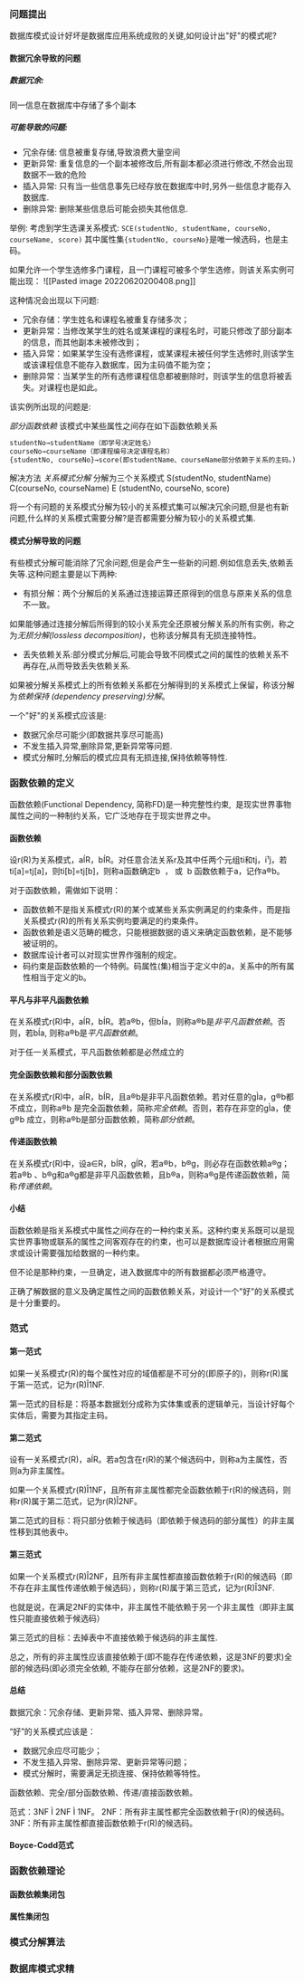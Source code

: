 ### 问题提出

数据库模式设计好坏是数据库应用系统成败的关键,如何设计出"好"的模式呢?

#### 数据冗余导致的问题

##### 数据冗余:
同一信息在数据库中存储了多个副本

##### 可能导致的问题:

- 冗余存储: 信息被重复存储,导致浪费大量空间
- 更新异常: 重复信息的一个副本被修改后,所有副本都必须进行修改,不然会出现数据不一致的危险
- 插入异常: 只有当一些信息事先已经存放在数据库中时,另外一些信息才能存入数据库.
- 删除异常: 删除某些信息后可能会损失其他信息.

举例:
考虑到学生选课关系模式:
`SCE(studentNo, studentName, courseNo, courseName, score)`
其中属性集`{studentNo, courseNo}`是唯一候选码，也是主码。

如果允许一个学生选修多门课程，且一门课程可被多个学生选修，则该关系实例可能出现：
![[Pasted image 20220620200408.png]]

这种情况会出现以下问题:
- 冗余存储：学生姓名和课程名被重复存储多次；
- 更新异常：当修改某学生的姓名或某课程的课程名时，可能只修改了部分副本的信息，而其他副本未被修改到；
- 插入异常：如果某学生没有选修课程，或某课程未被任何学生选修时,则该学生或该课程信息不能存入数据库，因为主码值不能为空；
- 删除异常：当某学生的所有选修课程信息都被删除时，则该学生的信息将被丢失。对课程也是如此。

该实例所出现的问题是:

*部分函数依赖*
该模式中某些属性之间存在如下函数依赖关系
```sql
studentNo→studentName（即学号决定姓名）
courseNo→courseName（即课程编号决定课程名称）
{studentNo, courseNo}→score(即studentName、courseName部分依赖于关系的主码。)
```

解决方法
*关系模式分解*
分解为三个关系模式
S(studentNo, studentName)
C(courseNo, courseName)
E (studentNo, courseNo, score)

将一个有问题的关系模式分解为较小的关系模式集可以解决冗余问题,但是也有新问题,什么样的关系模式需要分解?是否都需要分解为较小的关系模式集.


#### 模式分解导致的问题

有些模式分解可能消除了冗余问题,但是会产生一些新的问题.例如信息丢失,依赖丢失等.这种问题主要是以下两种:
- 有损分解：两个分解后的关系通过连接运算还原得到的信息与原来关系的信息不一致。

如果能够通过连接分解后所得到的较小关系完全还原被分解关系的所有实例，称之为*无损分解(lossless decomposition)*，也称该分解具有无损连接特性。

- 丢失依赖关系:部分模式分解后,可能会导致不同模式之间的属性的依赖关系不再存在,从而导致丢失依赖关系.

如果被分解关系模式上的所有依赖关系都在分解得到的关系模式上保留，称该分解为*依赖保持 (dependency preserving)分解*。

一个"好"的关系模式应该是:
- 数据冗余尽可能少(即数据共享尽可能高)
- 不发生插入异常,删除异常,更新异常等问题.
- 模式分解时,分解后的模式应具有无损连接,保持依赖等特性.


### 函数依赖的定义

函数依赖(Functional Dependency, 简称FD)是一种完整性约束,  是现实世界事物属性之间的一种制约关系，它广泛地存在于现实世界之中。

#### 函数依赖

设r(R)为关系模式，aÍR，bÍR。对任意合法关系r及其中任两个元组ti和tj，i¹j，若ti[a]=tj[a]，则ti[b]=tj[b]，则称a函数确定b  ， 或  b 函数依赖于a，记作a®b。

对于函数依赖，需做如下说明：

- 函数依赖不是指关系模式r(R)的某个或某些关系实例满足的约束条件，而是指关系模式r(R)的所有关系实例均要满足的约束条件。
- 函数依赖是语义范畴的概念，只能根据数据的语义来确定函数依赖，是不能够被证明的。
- 数据库设计者可以对现实世界作强制的规定。
- 码约束是函数依赖的一个特例。码属性(集)相当于定义中的a，关系中的所有属性相当于定义的b。

#### 平凡与非平凡函数依赖

在关系模式r(R)中，aÍR，bÍR。若a®b，但bÍa，则称a®b是*非平凡函数依赖*。否则，若bÍa, 则称a®b是*平凡函数依赖*。

对于任一关系模式，平凡函数依赖都是必然成立的

#### 完全函数依赖和部分函数依赖

在关系模式r(R)中，aÍR，bÍR，且a®b是非平凡函数依赖。若对任意的gÌa，g®b都不成立，则称a®b 是完全函数依赖，简称*完全依赖*。否则，若存在非空的gÌa，使g®b 成立，则称a®b是部分函数依赖，简称*部分依赖*。

#### 传递函数依赖

在关系模式r(R)中，设a$\in$R，bÍR，gÍR，若a®b，b®g，则必存在函数依赖a®g；若a®b 、b®g和a®g都是非平凡函数依赖，且b®a，则称a®g是传递函数依赖，简称*传递依赖*。

#### 小结

函数依赖是指关系模式中属性之间存在的一种约束关系。这种约束关系既可以是现实世界事物或联系的属性之间客观存在的约束，也可以是数据库设计者根据应用需求或设计需要强加给数据的一种约束。

但不论是那种约束，一旦确定，进入数据库中的所有数据都必须严格遵守。

正确了解数据的意义及确定属性之间的函数依赖关系，对设计一个"好"的关系模式是十分重要的。

### 范式

#### 第一范式

如果一关系模式r(R)的每个属性对应的域值都是不可分的(即原子的)，则称r(R)属于第一范式，记为r(R)Î1NF.

第一范式的目标是：将基本数据划分成称为实体集或表的逻辑单元，当设计好每个实体后，需要为其指定主码。


#### 第二范式

设有一关系模式r(R)，aÍR。若a包含在r(R)的某个候选码中，则称a为主属性，否则a为非主属性。

如果一个关系模式r(R)Î1NF，且所有非主属性都完全函数依赖于r(R)的候选码，则称r(R)属于第二范式，记为r(R)Î2NF。

第二范式的目标：将只部分依赖于候选码（即依赖于候选码的部分属性）的非主属性移到其他表中。

#### 第三范式

如果一个关系模式r(R)Î2NF，且所有非主属性都直接函数依赖于r(R)的候选码（即不存在非主属性传递依赖于候选码），则称r(R)属于第三范式，记为r(R)Î3NF.

也就是说，在满足2NF的实体中，非主属性不能依赖于另一个非主属性（即非主属性只能直接依赖于候选码）

第三范式的目标：去掉表中不直接依赖于候选码的非主属性.

总之，所有的非主属性应该直接依赖于(即不能存在传递依赖，这是3NF的要求)全部的候选码(即必须完全依赖, 不能存在部分依赖，这是2NF的要求)。

#### 总结

数据冗余：冗余存储、更新异常、插入异常、删除异常。

“好”的关系模式应该是：

- 数据冗余应尽可能少；
- 不发生插入异常、删除异常、更新异常等问题；
- 模式分解时，需要满足无损连接、保持依赖等特性。

函数依赖、完全/部分函数依赖、传递/直接函数依赖。

范式：3NF Ì 2NF Ì 1NF。
2NF：所有非主属性都完全函数依赖于r(R)的候选码。
3NF：所有非主属性都直接函数依赖于r(R)的候选码。

#### Boyce-Codd范式



### 函数依赖理论

#### 函数依赖集闭包
#### 属性集闭包

### 模式分解算法

### 数据库模式求精